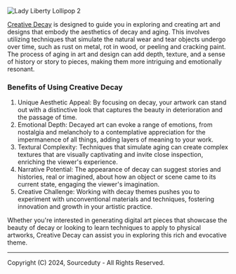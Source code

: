 ![Lady Liberty Lollipop 2](https://github.com/sourceduty/Creative_Decay/assets/123030236/b491b526-14c3-4911-bf6a-a3dff7d5520c)

[Creative Decay](https://chat.openai.com/g/g-EkPxpR9yy-creative-decay) is designed to guide you in exploring and creating art and designs that embody the aesthetics of decay and aging. This involves utilizing techniques that simulate the natural wear and tear objects undergo over time, such as rust on metal, rot in wood, or peeling and cracking paint. The process of aging in art and design can add depth, texture, and a sense of history or story to pieces, making them more intriguing and emotionally resonant.

### Benefits of Using Creative Decay

1. Unique Aesthetic Appeal: By focusing on decay, your artwork can stand out with a distinctive look that captures the beauty in deterioration and the passage of time.
2. Emotional Depth: Decayed art can evoke a range of emotions, from nostalgia and melancholy to a contemplative appreciation for the impermanence of all things, adding layers of meaning to your work.
3. Textural Complexity: Techniques that simulate aging can create complex textures that are visually captivating and invite close inspection, enriching the viewer's experience.
4. Narrative Potential: The appearance of decay can suggest stories and histories, real or imagined, about how an object or scene came to its current state, engaging the viewer's imagination.
5. Creative Challenge: Working with decay themes pushes you to experiment with unconventional materials and techniques, fostering innovation and growth in your artistic practice.

Whether you're interested in generating digital art pieces that showcase the beauty of decay or looking to learn techniques to apply to physical artworks, Creative Decay can assist you in exploring this rich and evocative theme.

***
Copyright (C) 2024, Sourceduty - All Rights Reserved.
